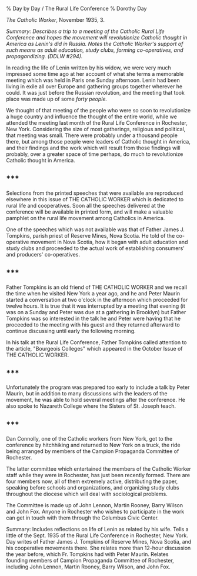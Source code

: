 % Day by Day / The Rural Life Conference
% Dorothy Day

*The Catholic Worker*, November 1935, 3.

*Summary: Describes a trip to a meeting of the Catholic Rural Life
Conference and hopes the movement will revolutionize Catholic thought in
America as Lenin's did in Russia. Notes the Catholic Worker's support of
such means as adult education, study clubs, forming co-operatives, and
propagandizing. (DDLW \#294).*

In reading the life of Lenin written by his widow, we were very much
impressed some time ago at her account of what she terms a memorable
meeting which was held in Paris one Sunday afternoon. Lenin had been
living in exile all over Europe and gathering groups together wherever
he could. It was just before the Russian revolution, and the meeting
that took place was made up of some *forty people.*

We thought of that meeting of the people who were so soon to
revolutionize a huge country and influence the thought of the entire
world, while we attended the meeting last month of the Rural Life
Conference in Rochester, New York. Considering the size of most
gatherings, religious and political, that meeting was small. There were
probably under a thousand people there, but among those people were
leaders of Catholic thought in America, and their findings and the work
which will result from those findings will probably, over a greater
space of time perhaps, do much to revolutionize Catholic thought in
America.

## \*\*\*

Selections from the printed speeches that were available are reproduced
elsewhere in this issue of THE CATHOLIC WORKER which is dedicated to
rural life and cooperatives. Soon all the speeches delivered at the
conference will be available in printed form, and will make a valuable
pamphlet on the rural life movement among Catholics in America.

One of the speeches which was not available was that of Father James J.
Tompkins, parish priest of Reserve Mines, Nova Scotia. He told of the
co-operative movement in Nova Scotia, how it began with adult education
and study clubs and proceeded to the actual work of establishing
consumers' and producers' co-operatives.

## \*\*\*

Father Tompkins is an old friend of THE CATHOLIC WORKER and we recall
the time when he visited New York a year ago, and he and Peter Maurin
started a conversation at two o'clock in the afternoon which proceeded
for twelve hours. It is true that it was interrupted by a meeting that
evening (it was on a Sunday and Peter was due at a gathering in
Brooklyn) but Father Tompkins was so interested in the talk he and Peter
were having that he proceeded to the meeting with his guest and they
returned afterward to continue discussing until early the following
morning.

In his talk at the Rural Life Conference, Father Tompkins called
attention to the article, "Bourgeois Colleges" which appeared in the
October Issue of THE CATHOLIC WORKER.

## \*\*\*

Unfortunately the program was prepared too early to include a talk by
Peter Maurin, but in addition to many discussions with the leaders of
the movement, he was able to hold several meetings after the conference.
He also spoke to Nazareth College where the Sisters of St. Joseph teach.

## \*\*\*

Dan Connolly, one of the Catholic workers from New York, got to the
conference by hitchhiking and returned to New York on a truck, the ride
being arranged by members of the Campion Propaganda Committee of
Rochester.

The latter committee which entertained the members of the Catholic
Worker staff while they were in Rochester, has just been recently
formed. There are four members now, all of them extremely active,
distributing the paper, speaking before schools and organizations, and
organizing study clubs throughout the diocese which will deal with
sociological problems.

The Committee is made up of John Lennon, Martin Rooney, Barry Wilson and
John Fox. Anyone in Rochester who wishes to participate in the work can
get in touch with them through the Columbus Civic Center.

Summary: Includes reflections on life of Lenin as related by his wife.
Tells a little of the Sept. 1935 of the Rural Life Conference in
Rochester, New York. Day writes of Father James J. Tompkins of Reserve
Mines, Nova Scotia, and his cooperative movements there. She relates
more than 12-hour discussion the year before, which Fr. Tompkins had
with Peter Maurin. Relates founding members of Campion Propaganda
Committee of Rochester, including John Lennon, Martin Rooney, Barry
Wilson, and John Fox.
